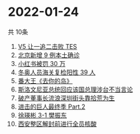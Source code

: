# 2022-01-24
  共 10条

  <!-- BEGIN -->
  <!-- 最后更新时间:Mon Jan 24 2022 00:39:01 GMT+0000 (Coordinated Universal Time) -->
  1. [V5 让一追二击败 TES](https://www.zhihu.com/search?q=tes)
1. [北京新增 9 例本土确诊](https://www.zhihu.com/search?q=北京疫情)
1. [小红书被罚 30 万](https://www.zhihu.com/search?q=小红书)
1. [冬奥人员海关复检阳性 39 人](https://www.zhihu.com/search?q=冬奥人员复检阳性)
1. [番大王《去你的岛》](https://www.zhihu.com/search?q=去你的岛)
1. [斯洛文尼亚总统回应该国总理涉台不当言论](https://www.zhihu.com/search?q=斯洛文尼亚)
1. [破产董事长流浪深圳街头靠拾荒为生](https://www.zhihu.com/search?q=破产董事长拾荒)
1. [进击的巨人最终季 Part.2](https://www.zhihu.com/search?q=进击的巨人)
1. [徐瑛彬 3-1 樊振东](https://www.zhihu.com/search?q=樊振东)
1. [西安整区解封前进行全员核酸](https://www.zhihu.com/search?q=西安解封)
  <!-- END -->
  